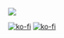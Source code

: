 ![](https://komarev.com/ghpvc/?username=ventraks&label=VIEWS)

[![ko-fi](https://ko-fi.com/img/githubbutton_sm.svg)](https://ko-fi.com/ventraks)
[![ko-fi](https://user-images.githubusercontent.com/83806248/148693576-0366813c-7130-409b-a4d4-7b394fbd4951.png)](https://ko-fi.com/ventraks)

